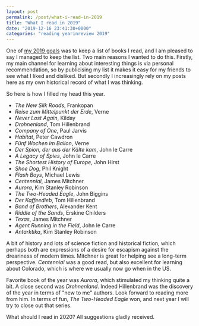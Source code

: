 ```yaml
---
layout: post
permalink: /post/what-i-read-in-2019
title: "What I read in 2019"
date: "2019-12-16 23:41:30+0000"
categories: "reading yearinreview 2019"
---
```


One of [my 2019 goals](/post/goals-for-2019) was to keep a list of books I read,
and I am pleased to say I managed to keep the list. Two main reasons I wanted 
to do this. Firstly, my main channel for learning about interesting things 
is via personal recommendation, so by publicising my list it makes it 
easy for my friends to see what I liked and disliked. But secondly I 
increasingly rely on my posts here as my own historical record of what I was 
thinking.

So here is how I filled my head this year. 


  * _The New Silk Roads_, Frankopan
  * _Reise zum Mittelpunkt der Erde_, Verne
  * _Never Lost Again_, Kilday
  * _Drohnenland_, Tom Hillenbrand
  * _Company of One_, Paul Jarvis
  * _Habitat_, Peter Cawdron
  * _Fünf Wochen im Ballon_, Verne
  * _Der Spion, der aus der Kälte kam_, John le Carre
  * _A Legacy of Spies_, John le Carre
  * _The Shortest History of Europe_, John Hirst
  * _Shoe Dog_, Phil Knight
  * _Flash Boys_, Michael Lewis
  * _Centennial_, James Mitchner
  * _Aurora_, Kim Stanley Robinson
  * _The Two-Headed Eagle_, John Biggins
  * _Der Kaffeedieb_, Tom Hillenbrand
  * _Band of Brothers_, Alexander Kent
  * _Riddle of the Sands_, Erskine Childers
  * _Texas_, James Mitchner
  * _Agent Running in the Field_, John le Carre
  * _Antarktika_, Kim Stanley Robinson

A bit of history and lots of science fiction and historical fiction, which 
perhaps both are expressions of a desire for escapism against the dreariness 
of modern times. Mitchner is great for helping see a long-term perspective. 
_Centennial_ was a good read, but also excellent for learning about Colorado, 
which is where we usually now go when in the US.

Favorite book of the year was _Aurora_, which stimulated my thinking quite a 
bit. A close second was _Drohnenland_. Indeed Hillenbrand was the discovery of 
the year in terms of "new to me" authors. Look forward to reading 
more from him. In terms of fun, _The Two-Headed Eagle_ won, and next year I 
will try to close out that series.

What should I read in 2020? All suggestions gladly received. 







